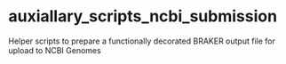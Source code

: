 # auxiallary_scripts_ncbi_submission
Helper scripts to prepare a functionally decorated BRAKER output file for upload to NCBI Genomes
